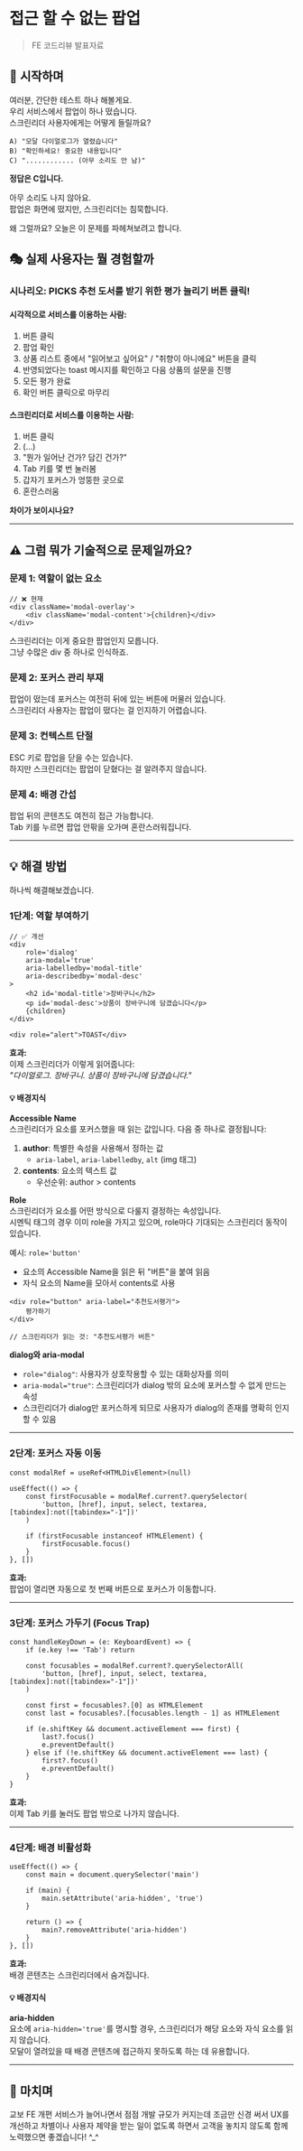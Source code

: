 # 접근 할 수 없는 팝업
> FE 코드리뷰 발표자료

## 📌 시작하며

여러분, 간단한 테스트 하나 해볼게요.  
우리 서비스에서 팝업이 하나 떴습니다.  
스크린리더 사용자에게는 어떻게 들릴까요?

```
A) "모달 다이얼로그가 열렸습니다"
B) "확인하세요! 중요한 내용입니다"
C) "............ (아무 소리도 안 남)"
```

**정답은 C입니다.**

아무 소리도 나지 않아요.  
팝업은 화면에 떴지만, 스크린리더는 침묵합니다.

왜 그럴까요? 오늘은 이 문제를 파헤쳐보려고 합니다.


## 🎭 실제 사용자는 뭘 경험할까

### 시나리오: PICKS 추천 도서를 받기 위한 평가 늘리기 버튼 클릭!

#### 시각적으로 서비스를 이용하는 사람:

1. 버튼 클릭
2. 팝업 확인
3. 상품 리스트 중에서 "읽어보고 싶어요" / "취향이 아니에요" 버튼을 클릭
4. 반영되었다는 toast 메시지를 확인하고 다음 상품의 설문을 진행
5. 모든 평가 완료
6. 확인 버튼 클릭으로 마무리

#### 스크린리더로 서비스를 이용하는 사람:

1. 버튼 클릭
2. (...)
3. "뭔가 일어난 건가? 담긴 건가?"
4. Tab 키를 몇 번 눌러봄
5. 갑자기 포커스가 엉뚱한 곳으로
6. 혼란스러움

**차이가 보이시나요?**

---

## ⚠️ 그럼 뭐가 기술적으로 문제일까요? 

### 문제 1: 역할이 없는 요소

```tsx
// ❌ 현재
<div className='modal-overlay'>
    <div className='modal-content'>{children}</div>
</div>
```

스크린리더는 이게 중요한 팝업인지 모릅니다.  
그냥 수많은 div 중 하나로 인식하죠.

### 문제 2: 포커스 관리 부재

팝업이 떴는데 포커스는 여전히 뒤에 있는 버튼에 머물러 있습니다.  
스크린리더 사용자는 팝업이 떴다는 걸 인지하기 어렵습니다.

### 문제 3: 컨텍스트 단절

ESC 키로 팝업을 닫을 수는 있습니다.  
하지만 스크린리더는 팝업이 닫혔다는 걸 알려주지 않습니다.

### 문제 4: 배경 간섭

팝업 뒤의 콘텐츠도 여전히 접근 가능합니다.  
Tab 키를 누르면 팝업 안팎을 오가며 혼란스러워집니다.

---

## 💡 해결 방법

하나씩 해결해보겠습니다.

### 1단계: 역할 부여하기

```tsx
// ✅ 개선
<div
    role='dialog'
    aria-modal='true'
    aria-labelledby='modal-title'
    aria-describedby='modal-desc'
>
    <h2 id='modal-title'>장바구니</h2>
    <p id='modal-desc'>상품이 장바구니에 담겼습니다</p>
    {children}
</div>

<div role="alert">TOAST</div>
```

**효과:**  
이제 스크린리더가 이렇게 읽어줍니다:  
_"다이얼로그. 장바구니. 상품이 장바구니에 담겼습니다."_

#### 💡 배경지식

**Accessible Name**  
스크린리더가 요소를 포커스했을 때 읽는 값입니다. 다음 중 하나로 결정됩니다:

1. **author**: 특별한 속성을 사용해서 정하는 값  
   - `aria-label`, `aria-labelledby`, `alt` (img 태그)
2. **contents**: 요소의 텍스트 값  
   - 우선순위: author > contents

**Role**  
스크린리더가 요소를 어떤 방식으로 다룰지 결정하는 속성입니다.  
시멘틱 태그의 경우 이미 role을 가지고 있으며, role마다 기대되는 스크린리더 동작이 있습니다.

예시: `role='button'`
- 요소의 Accessible Name을 읽은 뒤 "버튼"을 붙여 읽음
- 자식 요소의 Name을 모아서 contents로 사용

```tsx
<div role="button" aria-label="추천도서평가">
    평가하기
</div>

// 스크린리더가 읽는 것: "추천도서평가 버튼"
```

**dialog와 aria-modal**
- `role="dialog"`: 사용자가 상호작용할 수 있는 대화상자를 의미
- `aria-modal="true"`: 스크린리더가 dialog 밖의 요소에 포커스할 수 없게 만드는 속성
- 스크린리더가 dialog만 포커스하게 되므로 사용자가 dialog의 존재를 명확히 인지할 수 있음
---

### 2단계: 포커스 자동 이동

```tsx
const modalRef = useRef<HTMLDivElement>(null)

useEffect(() => {
    const firstFocusable = modalRef.current?.querySelector(
        'button, [href], input, select, textarea, [tabindex]:not([tabindex="-1"])'
    )

    if (firstFocusable instanceof HTMLElement) {
        firstFocusable.focus()
    }
}, [])
```

**효과:**  
팝업이 열리면 자동으로 첫 번째 버튼으로 포커스가 이동합니다.

---

### 3단계: 포커스 가두기 (Focus Trap)

```tsx
const handleKeyDown = (e: KeyboardEvent) => {
    if (e.key !== 'Tab') return

    const focusables = modalRef.current?.querySelectorAll(
        'button, [href], input, select, textarea, [tabindex]:not([tabindex="-1"])'
    )

    const first = focusables?.[0] as HTMLElement
    const last = focusables?.[focusables.length - 1] as HTMLElement

    if (e.shiftKey && document.activeElement === first) {
        last?.focus()
        e.preventDefault()
    } else if (!e.shiftKey && document.activeElement === last) {
        first?.focus()
        e.preventDefault()
    }
}
```

**효과:**  
이제 Tab 키를 눌러도 팝업 밖으로 나가지 않습니다.

---

### 4단계: 배경 비활성화

```tsx
useEffect(() => {
    const main = document.querySelector('main')

    if (main) {
        main.setAttribute('aria-hidden', 'true')
    }

    return () => {
        main?.removeAttribute('aria-hidden')
    }
}, [])
```

**효과:**  
배경 콘텐츠는 스크린리더에서 숨겨집니다.

#### 💡 배경지식

**aria-hidden**  
요소에 `aria-hidden='true'`를 명시할 경우, 스크린리더가 해당 요소와 자식 요소를 읽지 않습니다.  
모달이 열려있을 때 배경 콘텐츠에 접근하지 못하도록 하는 데 유용합니다.

---

## 🎯 마치며

교보 FE 개편 서비스가 늘어나면서 점점 개발 규모가 커지는데 조금만 신경 써서 UX를 개선하고
차별이나 사용자 제약을 받는 일이 없도록 하면서 고객을 놓치지 않도록 함께 노력했으면 좋겠습니다! ^_^

